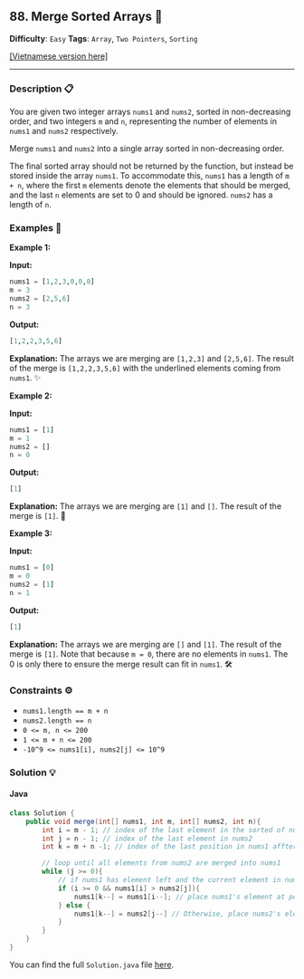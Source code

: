 ## 88. Merge Sorted Arrays 🧩

**Difficulty**: `Easy`
**Tags**: `Array`, `Two Pointers`, `Sorting`

[[Vietnamese version here]](README_VI.md)

---

### Description 📋

You are given two integer arrays `nums1` and `nums2`, sorted in non-decreasing order, and two integers `m` and `n`, representing the number of elements in `nums1` and `nums2` respectively.

Merge `nums1` and `nums2` into a single array sorted in non-decreasing order.

The final sorted array should not be returned by the function, but instead be stored inside the array `nums1`. To accommodate this, `nums1` has a length of `m + n`, where the first `m` elements denote the elements that should be merged, and the last `n` elements are set to 0 and should be ignored. `nums2` has a length of `n`.

### Examples 🌟

**Example 1:**

**Input:**
```python
nums1 = [1,2,3,0,0,0]
m = 3
nums2 = [2,5,6]
n = 3
```

**Output:**
```python
[1,2,2,3,5,6]
```

**Explanation:**
The arrays we are merging are `[1,2,3]` and `[2,5,6]`. The result of the merge is `[1,2,2,3,5,6]` with the underlined elements coming from `nums1`. ✨

**Example 2:**

**Input:**
```python
nums1 = [1]
m = 1
nums2 = []
n = 0
```

**Output:**
```python
[1]
```

**Explanation:**
The arrays we are merging are `[1]` and `[]`. The result of the merge is `[1]`. 🎯

**Example 3:**

**Input:**
```python
nums1 = [0]
m = 0
nums2 = [1]
n = 1
```

**Output:**
```python
[1]
```

**Explanation:**
The arrays we are merging are `[]` and `[1]`. The result of the merge is `[1]`. Note that because `m = 0`, there are no elements in `nums1`. The 0 is only there to ensure the merge result can fit in `nums1`. 🛠️

### Constraints ⚙️

- `nums1.length == m + n`
- `nums2.length == n`
- `0 <= m, n <= 200`
- `1 <= m + n <= 200`
- `-10^9 <= nums1[i], nums2[j] <= 10^9`

### Solution 💡

#### Java

```java
class Solution {
    public void merge(int[] nums1, int m, int[] nums2, int n){
        int i = m - 1; // index of the last element in the sorted of nums1
        int j = n - 1; // index of the last element in nums2
        int k = m + n -1; // index of the last position in nums1 affter merging

        // loop until all elements from nums2 are merged into nums1
        while (j >= 0){
            // if nums1 has element left and the current element in nums1 is larger
            if (i >= 0 && nums1[i] > nums2[j]){
                nums1[k--] = nums1[i--]; // place nums1's element at position k
            } else {
                nums1[k--] = nums2[j--] // Otherwise, place nums2's element at position k
            }
        }
    }
}
```

You can find the full `Solution.java` file [here](Solution.java).